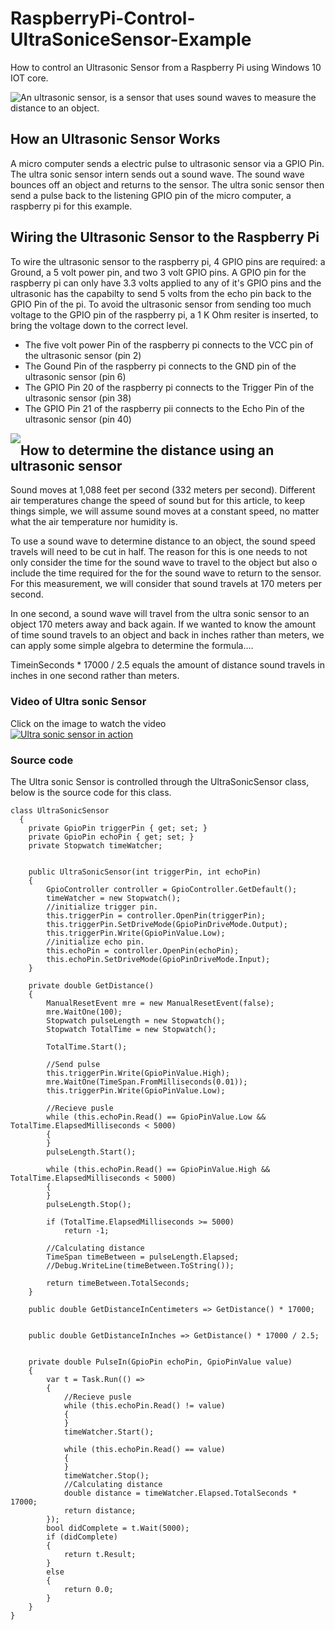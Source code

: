 # RaspberryPi-Control-UltraSoniceSensor-Example
<p>
How to control an Ultrasonic Sensor from a Raspberry Pi using Windows 10 IOT core.
</p>
<p>
<img style="float:left;" src="https://raw.githubusercontent.com/StuartSmith/RaspberryPi-Control-UltraSonicSensor/master/Images/UltraSonicWiringBySelf.jpg">
<p>An ultrasonic sensor, is a sensor that uses sound waves to measure the distance to an object.</p>  

<h2> How an Ultrasonic Sensor Works</h2>
<p>
A micro computer sends a electric pulse to ultrasonic sensor via a GPIO Pin. The ultra sonic sensor intern sends out a sound wave. The sound wave bounces off an object and returns to the sensor. The ultra sonic sensor then send a pulse back to the listening GPIO pin of the micro computer, a raspberry pi for this example. 
</p>

<h2> Wiring the Ultrasonic Sensor to the Raspberry Pi </h2>
<p>
To wire the ultrasonic sensor to the raspberry pi,  4 GPIO pins are required: a Ground, a 5 volt power pin, and two 3 volt GPIO pins. A GPIO pin for the raspberry pi can only have 3.3 volts applied to any of it's GPIO pins and the ultrasonic has the capabilty to send 5 volts from the echo pin back to the GPIO Pin of the pi. To avoid the ultrasonic sensor from sending too much voltage to the GPIO pin of the raspberry pi, a 1 K Ohm resiter is inserted, to bring the voltage down to the correct level. 

<ul>
<li>The five volt power Pin of the raspberry pi connects to the VCC pin of the ultrasonic sensor (pin 2)</li>
<li>The Gound Pin of the raspberry pi connects to the GND pin of the ultrasonic sensor (pin 6)</li>
<li>The GPIO Pin 20 of the raspberry pi connects to the Trigger Pin of the ultrasonic sensor (pin 38)</li>
<li>The GPIO Pin 21 of the raspberry pii connects to the Echo Pin of the ultrasonic sensor (pin 40)</li>
</ul>

</p>
<img style="float:left;" src="https://raw.githubusercontent.com/StuartSmith/RaspberryPi-Control-UltraSonicSensor/master/Images/UltraSonicWiringToPi.jpg">



<h2> How to determine the distance using an ultrasonic sensor</h2>
<p>
Sound moves at 1,088 feet per second (332 meters per second).  Different air temperatures change the speed of sound but for this article, to keep things simple, we will assume sound moves at a constant speed, no matter what the air temperature nor humidity is. 
</p> 
<p>
To use a sound wave to determine distance to an object, the sound speed travels will need to be cut in half.  The reason for this is one needs to not only consider the time for the sound wave to travel to the object but also  o include the time required for the for the sound wave to return to the sensor. For this measurement, we will consider that sound travels at 170 meters per second.
</p>
<p>
In one second, a sound wave will travel from the ultra sonic sensor to an object 170 meters away and back again. If we wanted to know the amount of time sound travels to an object and back in inches rather than meters, we can apply some simple algebra to determine the formula....
    
<p>TimeinSeconds * 17000 / 2.5 equals the amount of distance sound travels in inches in one second rather than meters. </p>  
</p>


</p>

### Video of Ultra sonic Sensor
Click on the image to watch the video<br>
[![Ultra sonic sensor in action](http://img.youtube.com/vi/W1CB5mVedls/0.jpg)](http://www.youtube.com/watch?v=W1CB5mVedls)

### Source code

The Ultra sonic Sensor  is controlled through the UltraSonicSensor class, below is the source code for this class.
<br>

    class UltraSonicSensor
      {
        private GpioPin triggerPin { get; set; }
        private GpioPin echoPin { get; set; }
        private Stopwatch timeWatcher;


        public UltraSonicSensor(int triggerPin, int echoPin)
        {
            GpioController controller = GpioController.GetDefault();
            timeWatcher = new Stopwatch();
            //initialize trigger pin.
            this.triggerPin = controller.OpenPin(triggerPin);
            this.triggerPin.SetDriveMode(GpioPinDriveMode.Output);
            this.triggerPin.Write(GpioPinValue.Low);
            //initialize echo pin.
            this.echoPin = controller.OpenPin(echoPin);
            this.echoPin.SetDriveMode(GpioPinDriveMode.Input);
        }

        private double GetDistance()
        {
            ManualResetEvent mre = new ManualResetEvent(false);
            mre.WaitOne(100);
            Stopwatch pulseLength = new Stopwatch();
            Stopwatch TotalTime = new Stopwatch();
            
            TotalTime.Start();
            
            //Send pulse
            this.triggerPin.Write(GpioPinValue.High);
            mre.WaitOne(TimeSpan.FromMilliseconds(0.01));
            this.triggerPin.Write(GpioPinValue.Low);

            //Recieve pusle
            while (this.echoPin.Read() == GpioPinValue.Low && TotalTime.ElapsedMilliseconds < 5000)
            {
            }
            pulseLength.Start();

            while (this.echoPin.Read() == GpioPinValue.High && TotalTime.ElapsedMilliseconds < 5000)
            {
            }
            pulseLength.Stop();

            if (TotalTime.ElapsedMilliseconds >= 5000)
                return -1;
                
            //Calculating distance
            TimeSpan timeBetween = pulseLength.Elapsed;
            //Debug.WriteLine(timeBetween.ToString());
           
            return timeBetween.TotalSeconds;
        }

        public double GetDistanceInCentimeters => GetDistance() * 17000;

        
        public double GetDistanceInInches => GetDistance() * 17000 / 2.5;
        
        
        private double PulseIn(GpioPin echoPin, GpioPinValue value)
        {
            var t = Task.Run(() =>
            {
                //Recieve pusle
                while (this.echoPin.Read() != value)
                {
                }
                timeWatcher.Start();

                while (this.echoPin.Read() == value)
                {
                }
                timeWatcher.Stop();
                //Calculating distance
                double distance = timeWatcher.Elapsed.TotalSeconds * 17000;
                return distance;
            });
            bool didComplete = t.Wait(5000);
            if (didComplete)
            {
                return t.Result;
            }
            else
            {
                return 0.0;
            }
        }
    }
